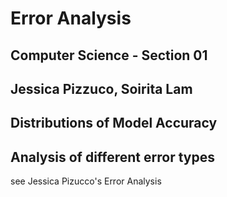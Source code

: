 # Error Analysis
## Computer Science - Section 01
## Jessica Pizzuco, Soirita Lam 

## Distributions of Model Accuracy

## Analysis of different error types

see Jessica Pizucco's Error Analysis
